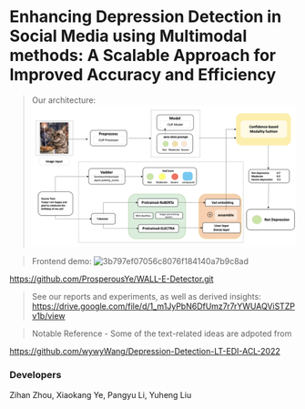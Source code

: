 # Enhancing Depression Detection in Social Media using Multimodal methods: A Scalable Approach for Improved Accuracy and Efficiency

> Our architecture:
![image](./structure.png)

> Frontend demo:
![3b797ef07056c8076f184140a7b9c8ad](https://user-images.githubusercontent.com/93996508/236185059-142a497c-36b8-4513-8f4c-55a9e1317e5f.png)

https://github.com/ProsperousYe/WALL-E-Detector.git


> See our reports and experiments, as well as derived insights:
https://drive.google.com/file/d/1_m1JyPbN6DfUmz7r7rYWUAQViSTZPv1b/view

> Notable Reference - Some of the text-related ideas are adpoted from

https://github.com/wywyWang/Depression-Detection-LT-EDI-ACL-2022


### Developers
Zihan Zhou, Xiaokang Ye, Pangyu Li, Yuheng Liu
